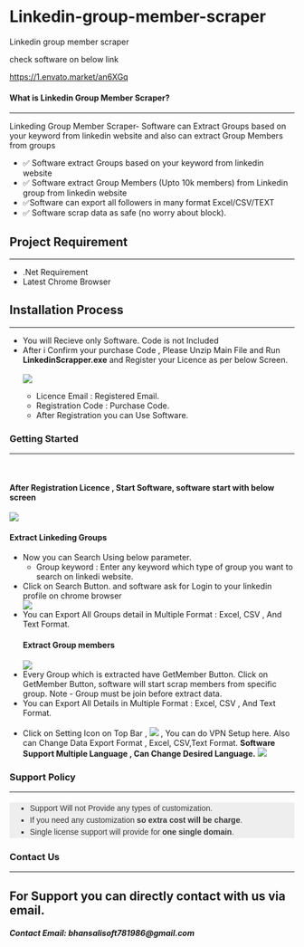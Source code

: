 
# Linkedin-group-member-scraper
Linkedin group member scraper

check software on below link

https://1.envato.market/an6XGq
<h4>What is Linkedin Group Member Scraper?</h4>
            <hr class="notop">
            <p>
                Linkeding Group Member Scraper- Software can Extract Groups based on your keyword from linkedin website and also can extract Group Members from groups
                <ul>
                    <li>
                        ✅ Software extract Groups based on your keyword from  linkedin website
                    </li><li>
                       ✅ Software extract Group Members (Upto 10k members) from Linkedin group from  linkedin website
                    </li> <li>
                        ✅Software can export all followers in many format Excel/CSV/TEXT
                    </li>		<li>
                        ✅ Software scrap data as safe (no worry about block).
                    </li>
                </ul>
            </p>
            <div class="page-header">
                <h2>Project Requirement </h1>
                <hr class="notop">
            </div>
            <ul>
                <li>.Net Requirement</li>
				<li>Latest Chrome  Browser</li>
            </ul>
            <div class="page-header">
                <h2>Installation Process </h1>
                <hr class="notop">
            </div>
            <ul>
			    <li>You will Recieve only Software. Code is not Included</li>
	           <li>After i Confirm your purchase Code , Please Unzip Main File and Run <b>LinkedinScrapper.exe</b> and Register your Licence as per below Screen.</li>
			       <br/>
     			<img src="https://bhansalisoft.com/EvantoSnap/linkedingroupwin/01.png"></img>
			   <ul>
                  <li>Licence Email :   Registered Email.</li>
				  <li>Registration Code :   Purchase Code.</li>
				   <li>After Registration you can Use Software.</li>
                </ul>
            </ul>
   <div class="page-header">
                <h3>Getting Started</h3>
                <hr class="notop">
            </div>
            <br>
            <h4>After Registration Licence , Start Software, software start with below screen</h4>
			<img src="https://bhansalisoft.com/EvantoSnap/linkedingroupwin/02.png"></img>
			<h4>Extract Linkeding Groups </h4>
			 <ul>
        <li>Now you can Search Using  below parameter.
				       <ul>
                  <li>Group keyword : Enter any keyword which type of group you want to search on linkedi website.</li>
                </ul>
				  </li>
				  <li>Click on Search Button.  and software ask for Login to your linkedin profile on chrome browser</li>
				   	<img src="https://bhansalisoft.com/EvantoSnap/linkedingroupwin/03.png"></img>
					 <li>You can Export All Groups detail in Multiple Format : Excel, CSV , And Text Format.</li>
<h4>Extract Group members</h4>
			<img src="https://bhansalisoft.com/EvantoSnap/linkedingroupwin/03_1.png"></img>
				    <li>Every Group which is extracted have GetMember Button.  Click on GetMember Button, software will start scrap members from specific group.  Note - Group must be join before extract data.</li>
				    <li>You can Export All Details in Multiple Format : Excel, CSV , And Text Format.</li>
					<br/>
				   <li> Click on Setting Icon on Top Bar ,  	<img src="https://bhansalisoft.com/EvantoSnap/linkedingroupwin/settingicon.png"></img> , You can do  VPN Setup here. 
				   Also can Change Data Export Format , Excel, CSV,Text Format.
				   <b>Software Support Multiple Language , Can Change Desired Language.</b>
				   <img src="https://bhansalisoft.com/EvantoSnap/linkedingroupwin/04.png"></img> 
				   </li>
       </ul>
            <div class="page-header">
                <h3>Support Policy</h3>
                <hr class="notop">
            </div>
            <ul style="margin: 18px 0px; padding-right: 0px; padding-left: 0px; border: 0px; outline: 0px; font-family: Arial, verdana, arial, sans-serif; vertical-align: baseline; line-height: 1.5em; color: rgb(56, 56, 56); background-color: rgb(238, 238, 238);">
                <li style="margin: 0px 0px 0px 36px; padding: 0px; border: 0px; outline: 0px; font-weight: inherit; font-style: inherit; font-family: inherit; vertical-align: baseline; list-style: square;">
                    Support Will not Provide any types of customization.
                </li>
                <li style="margin: 0px 0px 0px 36px; padding: 0px; border: 0px; outline: 0px; font-weight: inherit; font-style: inherit; font-family: inherit; vertical-align: baseline; list-style: square;">
                    If you need any customization <strong>so extra cost will be charge</strong>.
                </li>
                <li style="margin: 0px 0px 0px 36px; padding: 0px; border: 0px; outline: 0px; font-weight: inherit; font-style: inherit; font-family: inherit; vertical-align: baseline; list-style: square;">
                    Single license support will provide for <strong>one single domain</strong>.
                </li>
            </ul>
            <div class="page-header">
                <h3>Contact Us</h3>
                <hr class="notop">
            </div>
            <h2>For Support you can directly contact with us via email.</h2>
            <h5>Contact Email: <b>bhansalisoft781986@gmail.com</b></h5>
        
